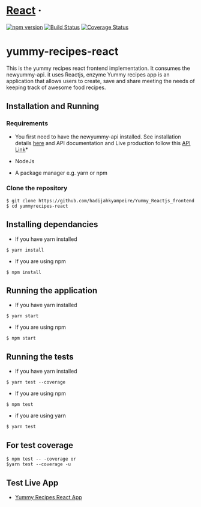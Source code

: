 # [React](https://reactjs.org/) &middot; 
[![npm version](https://img.shields.io/npm/v/react.svg?style=flat)](https://www.npmjs.com/package/react)
[![Build Status](https://travis-ci.org/hadijahkyampeire/Yummy_Reactjs_frontend.svg?branch=ft-tests-app-155121666)](https://travis-ci.org/hadijahkyampeire/Yummy_Reactjs_frontend)
[![Coverage Status](https://coveralls.io/repos/github/hadijahkyampeire/Yummy_Reactjs_frontend/badge.svg?branch=ft-tests-app-155121666)](https://coveralls.io/github/hadijahkyampeire/Yummy_Reactjs_frontend?branch=ft-tests-app-155121666)
# yummy-recipes-react

This is the yummy recipes react frontend implementation. It consumes the newyummy-api. it uses Reactjs, enzyme
Yummy recipes app is an application that allows users to create, save and share meeting the needs of keeping track of awesome food recipes.
## Installation and Running
### Requirements
- You first need to have the newyummy-api installed. See installation details [here](https://github.com/hadijahkyampeire/newyummy_api) and API documentation and Live production follow this [API Link](https://hadijahyummyrecipe-api.herokuapp.com/apidocs/)*

- NodeJs 
- A package manager e.g. yarn or npm

### Clone the repository
```
$ git clone https://github.com/hadijahkyampeire/Yummy_Reactjs_frontend
$ cd yummyrecipes-react
```

## Installing dependancies

- If you have yarn installed
```
$ yarn install
```

- If you are using npm
```
$ npm install
```

## Running the application

- If you have yarn installed
```
$ yarn start
```

- If you are using npm
```
$ npm start
```

## Running the tests

- If you have yarn installed
```
$ yarn test --coverage 
```

- If you are using npm
```
$ npm test
```
- if you are using yarn
```
$ yarn test

```
## For test coverage
```
$ npm test -- -coverage or
$yarn test --coverage -u
```
## Test Live App
- [Yummy Recipes React App](https://hadijahz-recipes-react.herokuapp.com/)

